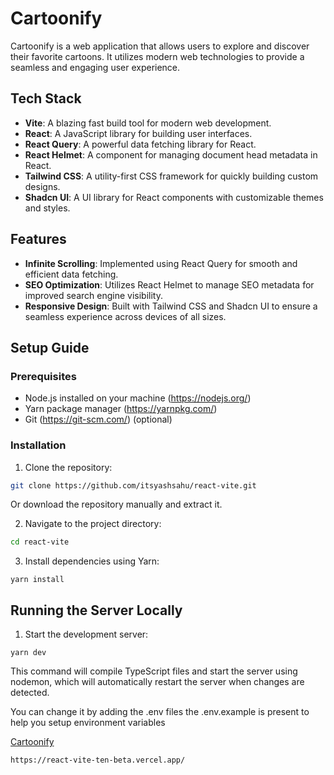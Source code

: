 # Cartoonify

Cartoonify is a web application that allows users to explore and discover their favorite cartoons. It utilizes modern web technologies to provide a seamless and engaging user experience.

## Tech Stack

- **Vite**: A blazing fast build tool for modern web development.
- **React**: A JavaScript library for building user interfaces.
- **React Query**: A powerful data fetching library for React.
- **React Helmet**: A component for managing document head metadata in React.
- **Tailwind CSS**: A utility-first CSS framework for quickly building custom designs.
- **Shadcn UI**: A UI library for React components with customizable themes and styles.

## Features

- **Infinite Scrolling**: Implemented using React Query for smooth and efficient data fetching.
- **SEO Optimization**: Utilizes React Helmet to manage SEO metadata for improved search engine visibility.
- **Responsive Design**: Built with Tailwind CSS and Shadcn UI to ensure a seamless experience across devices of all sizes.

## Setup Guide

### Prerequisites

- Node.js installed on your machine (https://nodejs.org/)
- Yarn package manager (https://yarnpkg.com/)
- Git (https://git-scm.com/) (optional)

### Installation

1. Clone the repository:

```bash
git clone https://github.com/itsyashsahu/react-vite.git
```

Or download the repository manually and extract it.

2. Navigate to the project directory:
``` bash
cd react-vite
```

3. Install dependencies using Yarn:
```
yarn install
```


## Running the Server Locally

1. Start the development server:
```
yarn dev
```

This command will compile TypeScript files and start the server using nodemon, which will automatically restart the server when changes are detected.

You can change it by adding the .env files the .env.example is present to help you setup environment variables



<a href="https://react-vite-ten-beta.vercel.app/" target="_blank">Cartoonify</a>

```bash
https://react-vite-ten-beta.vercel.app/
```



